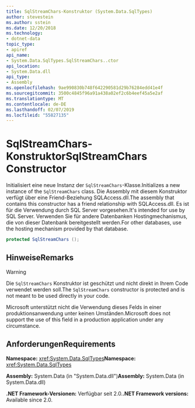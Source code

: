 ```yaml
---
title: SqlStreamChars-Konstruktor (System.Data.SqlTypes)
author: stevestein
ms.author: sstein
ms.date: 12/20/2018
ms.technology:
- dotnet-data
topic_type:
- apiref
api_name:
- System.Data.SqlTypes.SqlStreamChars..ctor
api_location:
- System.Data.dll
api_type:
- Assembly
ms.openlocfilehash: 9ae990830b748f642290581d29b76284edd41e4f
ms.sourcegitcommit: 3500c4845f96a91a438a02ef2c6b4eef45a5e2af
ms.translationtype: MT
ms.contentlocale: de-DE
ms.lasthandoff: 02/07/2019
ms.locfileid: "55827135"
---
```

# <a name="sqlstreamchars-constructor"></a><span data-ttu-id="5a908-102">SqlStreamChars-Konstruktor</span><span class="sxs-lookup"><span data-stu-id="5a908-102">SqlStreamChars Constructor</span></span>

<span data-ttu-id="5a908-103">Initialisiert eine neue Instanz der `SqlStreamChars`-Klasse.</span><span class="sxs-lookup"><span data-stu-id="5a908-103">Initializes a new instance of the `SqlStreamChars` class.</span></span> <span data-ttu-id="5a908-104">Die Assembly mit diesem Konstruktor verfügt über eine Friend-Beziehung SQLAccess.dll.</span><span class="sxs-lookup"><span data-stu-id="5a908-104">The assembly that contains this constructor has a friend relationship with SQLAccess.dll.</span></span> <span data-ttu-id="5a908-105">Es ist für die Verwendung durch SQL Server vorgesehen.</span><span class="sxs-lookup"><span data-stu-id="5a908-105">It's intended for use by SQL Server.</span></span> <span data-ttu-id="5a908-106">Verwenden Sie für andere Datenbanken Hostingmechanismus, die von dieser Datenbank bereitgestellt werden.</span><span class="sxs-lookup"><span data-stu-id="5a908-106">For other databases, use the hosting mechanism provided by that database.</span></span>

```csharp
protected SqlStreamChars ();
```

## <a name="remarks"></a><span data-ttu-id="5a908-107">Hinweise</span><span class="sxs-lookup"><span data-stu-id="5a908-107">Remarks</span></span>

> [!WARNING]
> <span data-ttu-id="5a908-108">Die `SqlStreamChars` Konstruktor ist geschützt und nicht direkt in Ihrem Code verwendet werden soll.</span><span class="sxs-lookup"><span data-stu-id="5a908-108">The `SqlStreamChars` constructor is protected and is not meant to be used directly in your code.</span></span>
>
> <span data-ttu-id="5a908-109">Microsoft unterstützt nicht die Verwendung dieses Felds in einer produktionsanwendung unter keinen Umständen.</span><span class="sxs-lookup"><span data-stu-id="5a908-109">Microsoft does not support the use of this field in a production application under any circumstance.</span></span>

## <a name="requirements"></a><span data-ttu-id="5a908-110">Anforderungen</span><span class="sxs-lookup"><span data-stu-id="5a908-110">Requirements</span></span>

<span data-ttu-id="5a908-111">**Namespace:** <xref:System.Data.SqlTypes></span><span class="sxs-lookup"><span data-stu-id="5a908-111">**Namespace:** <xref:System.Data.SqlTypes></span></span>

<span data-ttu-id="5a908-112">**Assembly:** System.Data (in "System.Data.dll")</span><span class="sxs-lookup"><span data-stu-id="5a908-112">**Assembly:** System.Data (in System.Data.dll)</span></span>

<span data-ttu-id="5a908-113">**.NET Framework-Versionen:** Verfügbar seit 2.0.</span><span class="sxs-lookup"><span data-stu-id="5a908-113">**.NET Framework versions:** Available since 2.0.</span></span>